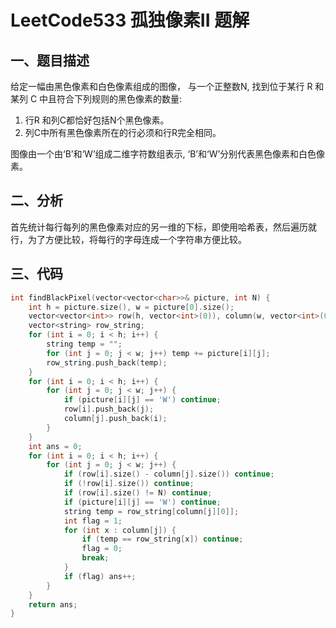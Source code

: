 # LeetCode533 孤独像素II 题解

## 一、题目描述

给定一幅由黑色像素和白色像素组成的图像， 与一个正整数N, 找到位于某行 R 和某列 C 中且符合下列规则的黑色像素的数量:

1. 行R 和列C都恰好包括N个黑色像素。
2. 列C中所有黑色像素所在的行必须和行R完全相同。

图像由一个由‘B’和‘W’组成二维字符数组表示, ‘B’和‘W’分别代表黑色像素和白色像素。



## 二、分析

首先统计每行每列的黑色像素对应的另一维的下标，即使用哈希表，然后遍历就行，为了方便比较，将每行的字母连成一个字符串方便比较。



## 三、代码

```c++
int findBlackPixel(vector<vector<char>>& picture, int N) {
    int h = picture.size(), w = picture[0].size();
    vector<vector<int>> row(h, vector<int>(0)), column(w, vector<int>(0));
    vector<string> row_string;
    for (int i = 0; i < h; i++) {
        string temp = "";
        for (int j = 0; j < w; j++) temp += picture[i][j];
        row_string.push_back(temp);
    }
    for (int i = 0; i < h; i++) {
        for (int j = 0; j < w; j++) {
            if (picture[i][j] == 'W') continue;
            row[i].push_back(j);
            column[j].push_back(i);
        }
    }
    int ans = 0;
    for (int i = 0; i < h; i++) {
        for (int j = 0; j < w; j++) {
            if (row[i].size() - column[j].size()) continue;
            if (!row[i].size()) continue;
            if (row[i].size() != N) continue;
            if (picture[i][j] == 'W') continue;
            string temp = row_string[column[j][0]];
            int flag = 1;
            for (int x : column[j]) {
                if (temp == row_string[x]) continue;
                flag = 0;
                break;
            }
            if (flag) ans++;
        }
    }
    return ans;
}
```

